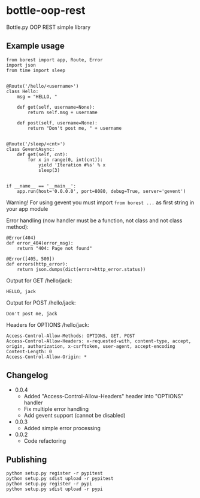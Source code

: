 # bottle-oop-rest
Bottle.py OOP REST simple library

## Example usage
```
from borest import app, Route, Error
import json
from time import sleep


@Route('/hello/<username>')
class Hello:
    msg = "HELLO, "

    def get(self, username=None):
        return self.msg + username

    def post(self, username=None):
        return "Don't post me, " + username


@Route('/sleep/<cnt>')
class GeventAsync:
    def get(self, cnt):
        for x in range(0, int(cnt)):
            yield 'Iteration #%s' % x
            sleep(3)


if __name__ == '__main__':
    app.run(host='0.0.0.0', port=8080, debug=True, server='gevent')
```

Warning! For using gevent you must import `from borest ...` as first string in your app module

Error handling (now handler must be a function, not class and not class method):
```
@Error(404)
def error_404(error_msg):
    return "404: Page not found"

@Error([405, 500])
def errors(http_error):
    return json.dumps(dict(error=http_error.status))
```

Output for GET /hello/jack:
```
HELLO, jack
```

Output for POST /hello/jack:
```
Don't post me, jack
```

Headers for OPTIONS /hello/jack:
```
Access-Control-Allow-Methods: OPTIONS, GET, POST
Access-Control-Allow-Headers: x-requested-with, content-type, accept, origin, authorization, x-csrftoken, user-agent, accept-encoding
Content-Length: 0
Access-Control-Allow-Origin: *
```

## Changelog
- 0.0.4
    - Added "Access-Control-Allow-Headers" header into "OPTIONS" handler
    - Fix multiple error handling
    - Add gevent support (cannot be disabled)
- 0.0.3
    - Added simple error processing
- 0.0.2
    - Code refactoring
    

## Publishing
```
python setup.py register -r pypitest
python setup.py sdist upload -r pypitest
python setup.py register -r pypi
python setup.py sdist upload -r pypi
